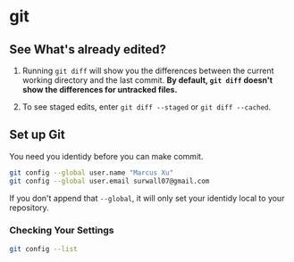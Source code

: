 # git

## See What's already edited?

1. Running `git diff` will show you the differences between the current working directory and the last commit. **By default, `git diff` doesn't show the differences for untracked files.**

2. To see staged edits, enter `git diff --staged` or `git diff --cached`.

## Set up Git
You need you identidy before you can make commit. 
```bash
git config --global user.name "Marcus Xu"
git config --global user.email surwall07@gmail.com
```
If you don't append that `--global`, it will only set your identidy local to your repository.


### Checking Your Settings
```bash
git config --list
```